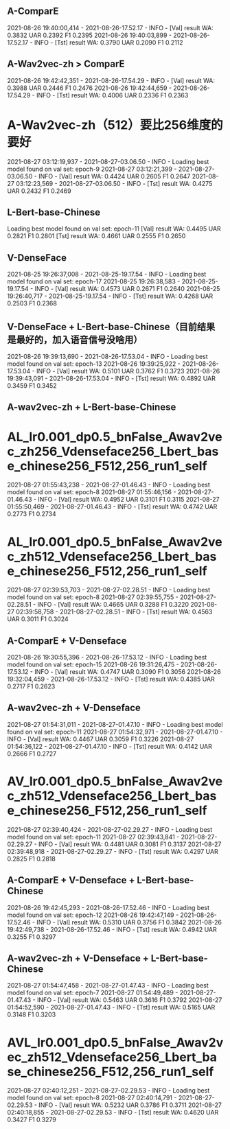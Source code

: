 ## A-ComparE
2021-08-26 19:40:00,414 - 2021-08-26-17.52.17 - INFO - [Val] result WA: 0.3832 UAR 0.2392 F1 0.2395
2021-08-26 19:40:03,899 - 2021-08-26-17.52.17 - INFO - [Tst] result WA: 0.3790 UAR 0.2090 F1 0.2112

## A-Wav2vec-zh > ComparE
2021-08-26 19:42:42,351 - 2021-08-26-17.54.29 - INFO - [Val] result WA: 0.3988 UAR 0.2446 F1 0.2476
2021-08-26 19:42:44,659 - 2021-08-26-17.54.29 - INFO - [Tst] result WA: 0.4006 UAR 0.2336 F1 0.2363

# A-Wav2vec-zh（512）要比256维度的要好
2021-08-27 03:12:19,937 - 2021-08-27-03.06.50 - INFO - Loading best model found on val set: epoch-9
2021-08-27 03:12:21,399 - 2021-08-27-03.06.50 - INFO - [Val] result WA: 0.4424 UAR 0.2605 F1 0.2647
2021-08-27 03:12:23,569 - 2021-08-27-03.06.50 - INFO - [Tst] result WA: 0.4275 UAR 0.2432 F1 0.2469

## L-Bert-base-Chinese
Loading best model found on val set: epoch-11
[Val] result WA: 0.4495 UAR 0.2821 F1 0.2801
[Tst] result WA: 0.4661 UAR 0.2555 F1 0.2650

## V-DenseFace
2021-08-25 19:26:37,008 - 2021-08-25-19.17.54 - INFO - Loading best model found on val set: epoch-17
2021-08-25 19:26:38,583 - 2021-08-25-19.17.54 - INFO - [Val] result WA: 0.4573 UAR 0.2671 F1 0.2640
2021-08-25 19:26:40,717 - 2021-08-25-19.17.54 - INFO - [Tst] result WA: 0.4268 UAR 0.2503 F1 0.2368

## V-DenseFace + L-Bert-base-Chinese（目前结果是最好的，加入语音信号没啥用）
2021-08-26 19:39:13,690 - 2021-08-26-17.53.04 - INFO - Loading best model found on val set: epoch-13
2021-08-26 19:39:25,922 - 2021-08-26-17.53.04 - INFO - [Val] result WA: 0.5101 UAR 0.3762 F1 0.3723
2021-08-26 19:39:43,091 - 2021-08-26-17.53.04 - INFO - [Tst] result WA: 0.4892 UAR 0.3459 F1 0.3452


## A-wav2vec-zh + L-Bert-base-Chinese
# AL_lr0.001_dp0.5_bnFalse_Awav2vec_zh256_Vdenseface256_Lbert_base_chinese256_F512,256_run1_self
2021-08-27 01:55:43,238 - 2021-08-27-01.46.43 - INFO - Loading best model found on val set: epoch-8
2021-08-27 01:55:46,156 - 2021-08-27-01.46.43 - INFO - [Val] result WA: 0.4952 UAR 0.3101 F1 0.3115
2021-08-27 01:55:50,469 - 2021-08-27-01.46.43 - INFO - [Tst] result WA: 0.4742 UAR 0.2773 F1 0.2734
# AL_lr0.001_dp0.5_bnFalse_Awav2vec_zh512_Vdenseface256_Lbert_base_chinese256_F512,256_run1_self
2021-08-27 02:39:53,703 - 2021-08-27-02.28.51 - INFO - Loading best model found on val set: epoch-8
2021-08-27 02:39:55,755 - 2021-08-27-02.28.51 - INFO - [Val] result WA: 0.4665 UAR 0.3288 F1 0.3220
2021-08-27 02:39:58,758 - 2021-08-27-02.28.51 - INFO - [Tst] result WA: 0.4563 UAR 0.3011 F1 0.3024


 ## A-ComparE + V-Denseface
 2021-08-26 19:30:55,396 - 2021-08-26-17.53.12 - INFO - Loading best model found on val set: epoch-15
2021-08-26 19:31:26,475 - 2021-08-26-17.53.12 - INFO - [Val] result WA: 0.4747 UAR 0.3090 F1 0.3056
2021-08-26 19:32:04,459 - 2021-08-26-17.53.12 - INFO - [Tst] result WA: 0.4385 UAR 0.2717 F1 0.2623

 ## A-wav2vec-zh + V-Denseface
2021-08-27 01:54:31,011 - 2021-08-27-01.47.10 - INFO - Loading best model found on val set: epoch-11
2021-08-27 01:54:32,971 - 2021-08-27-01.47.10 - INFO - [Val] result WA: 0.4467 UAR 0.3059 F1 0.3226
2021-08-27 01:54:36,122 - 2021-08-27-01.47.10 - INFO - [Tst] result WA: 0.4142 UAR 0.2666 F1 0.2727
# AV_lr0.001_dp0.5_bnFalse_Awav2vec_zh512_Vdenseface256_Lbert_base_chinese256_F512,256_run1_self
2021-08-27 02:39:40,424 - 2021-08-27-02.29.27 - INFO - Loading best model found on val set: epoch-11
2021-08-27 02:39:43,841 - 2021-08-27-02.29.27 - INFO - [Val] result WA: 0.4481 UAR 0.3081 F1 0.3137
2021-08-27 02:39:48,918 - 2021-08-27-02.29.27 - INFO - [Tst] result WA: 0.4297 UAR 0.2825 F1 0.2818

 ## A-ComparE + V-Denseface + L-Bert-base-Chinese
 2021-08-26 19:42:45,293 - 2021-08-26-17.52.46 - INFO - Loading best model found on val set: epoch-12
2021-08-26 19:42:47,149 - 2021-08-26-17.52.46 - INFO - [Val] result WA: 0.5310 UAR 0.3756 F1 0.3842
2021-08-26 19:42:49,738 - 2021-08-26-17.52.46 - INFO - [Tst] result WA: 0.4942 UAR 0.3255 F1 0.3297

## A-wav2vec-zh + V-Denseface + L-Bert-base-Chinese
2021-08-27 01:54:47,458 - 2021-08-27-01.47.43 - INFO - Loading best model found on val set: epoch-7
2021-08-27 01:54:49,489 - 2021-08-27-01.47.43 - INFO - [Val] result WA: 0.5463 UAR 0.3616 F1 0.3792
2021-08-27 01:54:52,590 - 2021-08-27-01.47.43 - INFO - [Tst] result WA: 0.5165 UAR 0.3148 F1 0.3203
# AVL_lr0.001_dp0.5_bnFalse_Awav2vec_zh512_Vdenseface256_Lbert_base_chinese256_F512,256_run1_self
2021-08-27 02:40:12,251 - 2021-08-27-02.29.53 - INFO - Loading best model found on val set: epoch-8
2021-08-27 02:40:14,791 - 2021-08-27-02.29.53 - INFO - [Val] result WA: 0.5232 UAR 0.3786 F1 0.3711
2021-08-27 02:40:18,855 - 2021-08-27-02.29.53 - INFO - [Tst] result WA: 0.4620 UAR 0.3427 F1 0.3279
